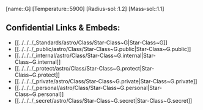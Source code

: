 ﻿---
confidential: public
isDeleted: false
isReadOnly: false
SpocWebEntityId: 28191
tags:
- astro/StarClass
type: StarClass
---

[name::G]
[Temperature::5900]
[Radius-sol::1.2]
[Mass-sol::1.1]




## Confidential Links & Embeds: 
- [[../../../_Standards/astro/Class/Star-Class~G|Star-Class~G]] 
- [[../../../_public/astro/Class/Star-Class~G.public|Star-Class~G.public]] 
- [[../../../_internal/astro/Class/Star-Class~G.internal|Star-Class~G.internal]] 
- [[../../../_protect/astro/Class/Star-Class~G.protect|Star-Class~G.protect]] 
- [[../../../_private/astro/Class/Star-Class~G.private|Star-Class~G.private]] 
- [[../../../_personal/astro/Class/Star-Class~G.personal|Star-Class~G.personal]] 
- [[../../../_secret/astro/Class/Star-Class~G.secret|Star-Class~G.secret]]

